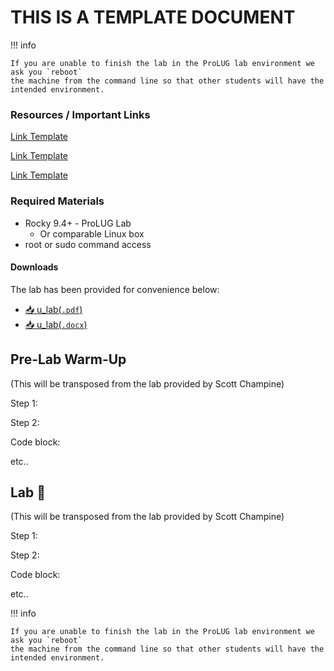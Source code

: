 # THIS IS A TEMPLATE DOCUMENT

!!! info

    If you are unable to finish the lab in the ProLUG lab environment we ask you `reboot`
    the machine from the command line so that other students will have the intended environment.

### Resources / Important Links

[Link Template](example.org)

[Link Template](example.org)

[Link Template](example.org)

### Required Materials

- Rocky 9.4+ - ProLUG Lab
  - Or comparable Linux box
- root or sudo command access

#### Downloads

The lab has been provided for convenience below:

- <a href="./assets/downloads/u/u_lab.pdf" target="_blank" download>📥 u_lab(`.pdf`)</a>
- <a href="./assets/downloads/u/u_lab.docx" target="_blank" download>📥 u_lab(`.docx`)</a>

## Pre-Lab Warm-Up

(This will be transposed from the lab provided by Scott Champine)

Step 1:

Step 2:

Code block:

etc..

## Lab 🧪

(This will be transposed from the lab provided by Scott Champine)

Step 1:

Step 2:

Code block:

etc..

!!! info

    If you are unable to finish the lab in the ProLUG lab environment we ask you `reboot`
    the machine from the command line so that other students will have the intended environment.
